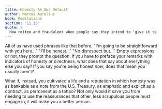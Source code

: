 ```yaml
---
title: Honesty As Our Default
author: Marcus Aurelius
book: Meditations
section: '11.15'
quote: >
  How rotten and fraudulent when people say they intend to 'give it to you straight.' What are you up to, dear friend? It shouldn't need your announcement, but be readily seen, as if written on your forehead, heard in the ring of your voice, a flash in your eyes—just as the beloved sees it all in the lover's glance. In short, the straightforward and good person should be like a smelly goat—you know when they are in the room with you.
---
```


All of us have used phrases like that before. "I'm going to be straightforward with you here..." "I'll be honest..." "No disrespect but..." Empty expressions or not, they prompt the question: if you have to preface your remarks with indicators of honesty or directness, what does that say about everything else you say? If you say you're being honest _now_, does that mean you usually aren't?

What if, instead, you cultivated a life and a reputation in which honesty was as bankable as a note from the U.S. Treasury, as emphatic and explicit as a contract, as permanent as a tattoo? Not only would it save you from needing to use the reassurances that other, less scrupulous people must engage in, it will make you a better person.
